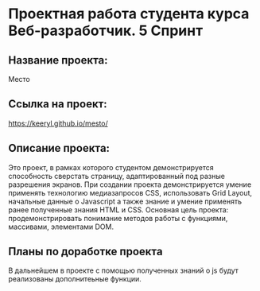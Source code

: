 
# Проектная работа студента курса Веб-разработчик. 5 Спринт

## Название проекта:

Место

## Ссылка на проект:

https://keeryl.github.io/mesto/

##  Описание проекта:

Это проект, в рамках которого студентом демонстрируется способность сверстать страницу, адаптированный под разные разрешения экранов. При создании проекта демонстрируется умение применять технологию медиазапросов CSS, использовать Grid Layout, начальные данные о Javascript а также знание и умение применять ранее полученные знания HTML и CSS. Основная цель проекта: продемонстрировать понимание методов работы с функциями, массивами, элементами DOM.

## Планы по доработке проекта

В дальнейшем в проекте с помощью полученных знаний о js будут реализованы дополнитеьные функции.
